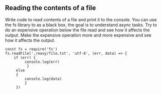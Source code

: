 ## Reading the contents of a file

Write code to read contents of a file and print it to the console. 
You can use the fs library to as a black box, the goal is to understand async tasks. 
Try to do an expensive operation below the file read and see how it affects the output. 
Make the expensive operation more and more expensive and see how it affects the output. 

~~~~~~~~~~~~~~~~~~~~~~~~~~~~~~~~~~~~~~~~~~~~~~~~~~~~~~~~
const fs = require('fs') 
fs.readFile('./easy/file.txt', 'utf-8', (err, data) => { 
    if (err) {
         console.log(err)
          }
     else 
     {
         console.log(data) 
         }
     })

